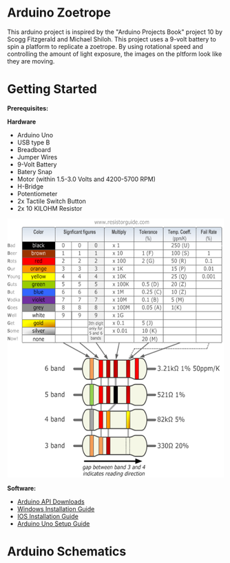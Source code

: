 
# Arduino Zoetrope

This arduino project is inspired by the "Arduino Projects Book" project 10 by Scogg Fitzgerald and Michael Shiloh. This project uses a 9-volt battery to spin a platform to replicate a zoetrope. By using rotational speed and controlling the amount of light exposure, the images on the pltform look like they are moving. 

# Getting Started

  **Prerequisites:**
  
  **Hardware**
  
  - Arduino Uno
  - USB type B
  - Breadboard
  - Jumper Wires
  - 9-Volt Battery
  - Batery Snap
  - Motor (within 1.5-3.0 Volts and 4200-5700 RPM)
  - H-Bridge  
  - Potentiometer
  - 2x Tactile Switch Button
  - 2x 10 KILOHM Resistor
  
  <img src="Project Pictures/Resistor-Chart.png" width="700" height="600">
  
**Software:**
 
 - [Arduino API Downloads](https://www.arduino.cc/en/main/software)
 - [Windows Installation Guide](https://www.arduino.cc/en/guide/windows)
 - [IOS Installation Guide](https://www.arduino.cc/en/guide/macOSX)
 - [Arduino Uno Setup Guide](https://www.arduino.cc/en/Guide/ArduinoUno)

# Arduino Schematics
